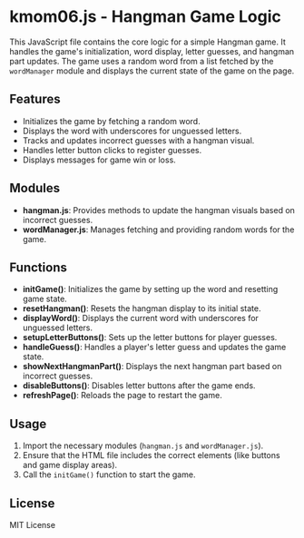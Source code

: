 # kmom06.js - Hangman Game Logic

This JavaScript file contains the core logic for a simple Hangman game. It handles the game's initialization, word display, letter guesses, and hangman part updates. The game uses a random word from a list fetched by the `wordManager` module and displays the current state of the game on the page.

## Features
- Initializes the game by fetching a random word.
- Displays the word with underscores for unguessed letters.
- Tracks and updates incorrect guesses with a hangman visual.
- Handles letter button clicks to register guesses.
- Displays messages for game win or loss.

## Modules
- **hangman.js**: Provides methods to update the hangman visuals based on incorrect guesses.
- **wordManager.js**: Manages fetching and providing random words for the game.

## Functions
- **initGame()**: Initializes the game by setting up the word and resetting game state.
- **resetHangman()**: Resets the hangman display to its initial state.
- **displayWord()**: Displays the current word with underscores for unguessed letters.
- **setupLetterButtons()**: Sets up the letter buttons for player guesses.
- **handleGuess()**: Handles a player's letter guess and updates the game state.
- **showNextHangmanPart()**: Displays the next hangman part based on incorrect guesses.
- **disableButtons()**: Disables letter buttons after the game ends.
- **refreshPage()**: Reloads the page to restart the game.

## Usage
1. Import the necessary modules (`hangman.js` and `wordManager.js`).
2. Ensure that the HTML file includes the correct elements (like buttons and game display areas).
3. Call the `initGame()` function to start the game.

## License
MIT License
